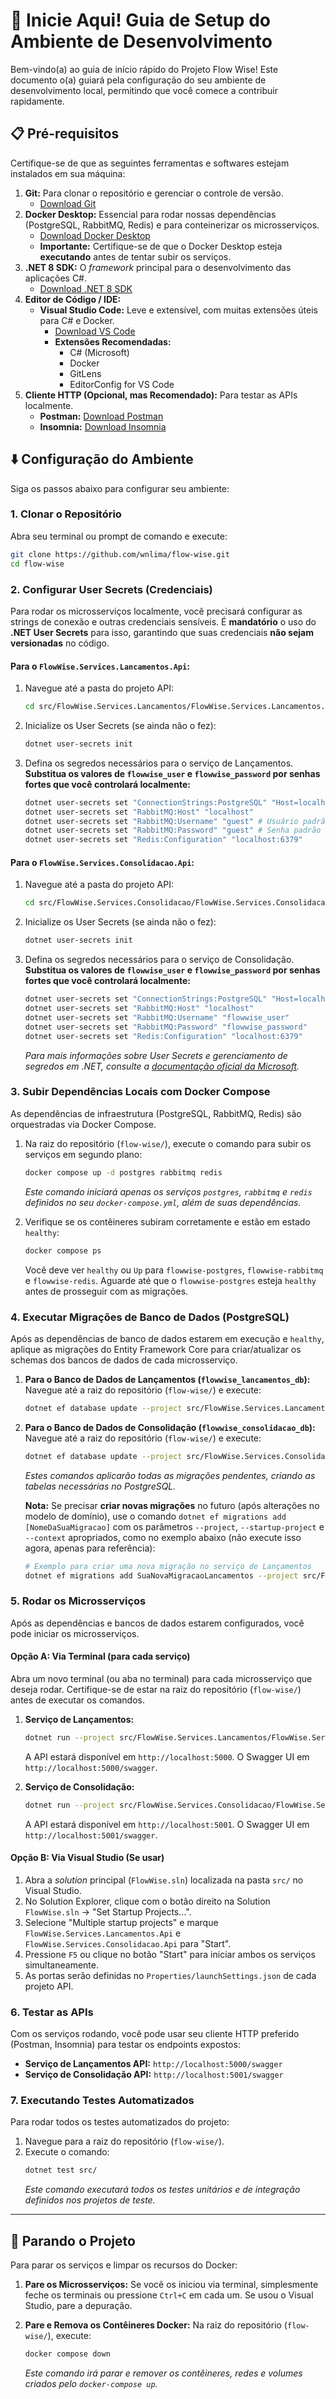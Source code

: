 # 🚀 Inicie Aqui! Guia de Setup do Ambiente de Desenvolvimento

Bem-vindo(a) ao guia de início rápido do Projeto Flow Wise! Este documento o(a) guiará pela configuração do seu ambiente de desenvolvimento local, permitindo que você comece a contribuir rapidamente.

## 📋 Pré-requisitos

Certifique-se de que as seguintes ferramentas e softwares estejam instalados em sua máquina:

1.  **Git:** Para clonar o repositório e gerenciar o controle de versão.
    * [Download Git](https://git-scm.com/downloads)
2.  **Docker Desktop:** Essencial para rodar nossas dependências (PostgreSQL, RabbitMQ, Redis) e para conteinerizar os microsserviços.
    * [Download Docker Desktop](https://www.docker.com/products/docker-desktop)
    * **Importante:** Certifique-se de que o Docker Desktop esteja **executando** antes de tentar subir os serviços.
3.  **.NET 8 SDK:** O *framework* principal para o desenvolvimento das aplicações C#.
    * [Download .NET 8 SDK](https://dotnet.microsoft.com/download/dotnet/8.0)
4.  **Editor de Código / IDE:**
    * **Visual Studio Code:** Leve e extensível, com muitas extensões úteis para C# e Docker.
        * [Download VS Code](https://code.visualstudio.com/download)
        * **Extensões Recomendadas:**
            * C# (Microsoft)
            * Docker
            * GitLens
            * EditorConfig for VS Code
5.  **Cliente HTTP (Opcional, mas Recomendado):** Para testar as APIs localmente.
    * **Postman:** [Download Postman](https://www.postman.com/downloads/)
    * **Insomnia:** [Download Insomnia](https://insomnia.rest/download)

## ⬇️ Configuração do Ambiente

Siga os passos abaixo para configurar seu ambiente:

### 1. Clonar o Repositório

Abra seu terminal ou prompt de comando e execute:

```bash
git clone https://github.com/wnlima/flow-wise.git
cd flow-wise
````

### 2\. Configurar User Secrets (Credenciais)

Para rodar os microsserviços localmente, você precisará configurar as strings de conexão e outras credenciais sensíveis. É **mandatório** o uso do **.NET User Secrets** para isso, garantindo que suas credenciais **não sejam versionadas** no código.

#### Para o `FlowWise.Services.Lancamentos.Api`:

1.  Navegue até a pasta do projeto API:

    ```bash
    cd src/FlowWise.Services.Lancamentos/FlowWise.Services.Lancamentos.Api
    ```

2.  Inicialize os User Secrets (se ainda não o fez):

    ```bash
    dotnet user-secrets init
    ```

3.  Defina os segredos necessários para o serviço de Lançamentos. **Substitua os valores de `flowwise_user` e `flowwise_password` por senhas fortes que você controlará localmente:**

    ```bash
    dotnet user-secrets set "ConnectionStrings:PostgreSQL" "Host=localhost;Port=5432;Database=flowwise_lancamentos_db;Username=flowwise_user;Password=flowwise_password"
    dotnet user-secrets set "RabbitMQ:Host" "localhost"
    dotnet user-secrets set "RabbitMQ:Username" "guest" # Usuário padrão do RabbitMQ para desenvolvimento
    dotnet user-secrets set "RabbitMQ:Password" "guest" # Senha padrão do RabbitMQ para desenvolvimento
    dotnet user-secrets set "Redis:Configuration" "localhost:6379"
    ```

#### Para o `FlowWise.Services.Consolidacao.Api`:

1.  Navegue até a pasta do projeto API:

    ```bash
    cd src/FlowWise.Services.Consolidacao/FlowWise.Services.Consolidacao.Api
    ```

2.  Inicialize os User Secrets (se ainda não o fez):

    ```bash
    dotnet user-secrets init
    ```

3.  Defina os segredos necessários para o serviço de Consolidação. **Substitua os valores de `flowwise_user` e `flowwise_password` por senhas fortes que você controlará localmente:**

    ```bash
    dotnet user-secrets set "ConnectionStrings:PostgreSQL" "Host=localhost;Port=5432;Database=flowwise_consolidacao_db;Username=flowwise_user;Password=flowwise_password"
    dotnet user-secrets set "RabbitMQ:Host" "localhost"
    dotnet user-secrets set "RabbitMQ:Username" "flowwise_user"
    dotnet user-secrets set "RabbitMQ:Password" "flowwise_password"
    dotnet user-secrets set "Redis:Configuration" "localhost:6379"
    ```

    *Para mais informações sobre User Secrets e gerenciamento de segredos em .NET, consulte a [documentação oficial da Microsoft](https://learn.microsoft.com/pt-br/aspnet/core/security/app-secrets%3Fview%3Daspnetcore-8.0%26tabs%3Dwindows).*

### 3\. Subir Dependências Locais com Docker Compose

As dependências de infraestrutura (PostgreSQL, RabbitMQ, Redis) são orquestradas via Docker Compose.

1.  Na raiz do repositório (`flow-wise/`), execute o comando para subir os serviços em segundo plano:

    ```bash
    docker compose up -d postgres rabbitmq redis
    ```

    *Este comando iniciará apenas os serviços `postgres`, `rabbitmq` e `redis` definidos no seu `docker-compose.yml`, além de suas dependências.*

2.  Verifique se os contêineres subiram corretamente e estão em estado `healthy`:

    ```bash
    docker compose ps
    ```

    Você deve ver `healthy` ou `Up` para `flowwise-postgres`, `flowwise-rabbitmq` e `flowwise-redis`. Aguarde até que o `flowwise-postgres` esteja `healthy` antes de prosseguir com as migrações.

### 4\. Executar Migrações de Banco de Dados (PostgreSQL)

Após as dependências de banco de dados estarem em execução e `healthy`, aplique as migrações do Entity Framework Core para criar/atualizar os schemas dos bancos de dados de cada microsserviço.

1.  **Para o Banco de Dados de Lançamentos (`flowwise_lancamentos_db`):**
    Navegue até a raiz do repositório (`flow-wise/`) e execute:

    ```bash
    dotnet ef database update --project src/FlowWise.Services.Lancamentos/FlowWise.Services.Lancamentos.Infrastructure/FlowWise.Services.Lancamentos.Infrastructure.csproj --startup-project src/FlowWise.Services.Lancamentos/FlowWise.Services.Lancamentos.Api/FlowWise.Services.Lancamentos.Api.csproj --context LancamentosDbContext
    ```

2.  **Para o Banco de Dados de Consolidação (`flowwise_consolidacao_db`):**
    Navegue até a raiz do repositório (`flow-wise/`) e execute:

    ```bash
    dotnet ef database update --project src/FlowWise.Services.Consolidacao/FlowWise.Services.Consolidacao.Infrastructure/FlowWise.Services.Consolidacao.Infrastructure.csproj --startup-project src/FlowWise.Services.Consolidacao/FlowWise.Services.Consolidacao.Api/FlowWise.Services.Consolidacao.Api.csproj --context ConsolidacaoDbContext
    ```

    *Estes comandos aplicarão todas as migrações pendentes, criando as tabelas necessárias no PostgreSQL.*

    **Nota:** Se precisar **criar novas migrações** no futuro (após alterações no modelo de domínio), use o comando `dotnet ef migrations add [NomeDaSuaMigracao]` com os parâmetros `--project`, `--startup-project` e `--context` apropriados, como no exemplo abaixo (não execute isso agora, apenas para referência):

    ```bash
    # Exemplo para criar uma nova migração no serviço de Lançamentos
    dotnet ef migrations add SuaNovaMigracaoLancamentos --project src/FlowWise.Services.Lancamentos/FlowWise.Services.Lancamentos.Infrastructure/FlowWise.Services.Lancamentos.Infrastructure.csproj --startup-project src/FlowWise.Services.Lancamentos/FlowWise.Services.Lancamentos.Api/FlowWise.Services.Lancamentos.Api.csproj --context LancamentosDbContext
    ```

### 5\. Rodar os Microsserviços

Após as dependências e bancos de dados estarem configurados, você pode iniciar os microsserviços.

#### Opção A: Via Terminal (para cada serviço)

Abra um novo terminal (ou aba no terminal) para cada microsserviço que deseja rodar. Certifique-se de estar na raiz do repositório (`flow-wise/`) antes de executar os comandos.

1.  **Serviço de Lançamentos:**

    ```bash
    dotnet run --project src/FlowWise.Services.Lancamentos/FlowWise.Services.Lancamentos.Api/
    ```

    A API estará disponível em `http://localhost:5000`. O Swagger UI em `http://localhost:5000/swagger`.

2.  **Serviço de Consolidação:**

    ```bash
    dotnet run --project src/FlowWise.Services.Consolidacao/FlowWise.Services.Consolidacao.Api/
    ```

    A API estará disponível em `http://localhost:5001`. O Swagger UI em `http://localhost:5001/swagger`.

#### Opção B: Via Visual Studio (Se usar)

1.  Abra a *solution* principal (`FlowWise.sln`) localizada na pasta `src/` no Visual Studio.
2.  No Solution Explorer, clique com o botão direito na Solution `FlowWise.sln` -\> "Set Startup Projects...".
3.  Selecione "Multiple startup projects" e marque `FlowWise.Services.Lancamentos.Api` e `FlowWise.Services.Consolidacao.Api` para "Start".
4.  Pressione `F5` ou clique no botão "Start" para iniciar ambos os serviços simultaneamente.
5.  As portas serão definidas no `Properties/launchSettings.json` de cada projeto API.

### 6\. Testar as APIs

Com os serviços rodando, você pode usar seu cliente HTTP preferido (Postman, Insomnia) para testar os endpoints expostos:

  * **Serviço de Lançamentos API:** `http://localhost:5000/swagger`
  * **Serviço de Consolidação API:** `http://localhost:5001/swagger`

### 7\. Executando Testes Automatizados

Para rodar todos os testes automatizados do projeto:

1.  Navegue para a raiz do repositório (`flow-wise/`).
2.  Execute o comando:
    ```bash
    dotnet test src/
    ```
    *Este comando executará todos os testes unitários e de integração definidos nos projetos de teste.*

-----

## 🛑 Parando o Projeto

Para parar os serviços e limpar os recursos do Docker:

1.  **Pare os Microsserviços:**
    Se você os iniciou via terminal, simplesmente feche os terminais ou pressione `Ctrl+C` em cada um. Se usou o Visual Studio, pare a depuração.

2.  **Pare e Remova os Contêineres Docker:**
    Na raiz do repositório (`flow-wise/`), execute:

    ```bash
    docker compose down
    ```

    *Este comando irá parar e remover os contêineres, redes e volumes criados pelo `docker-compose up`.*